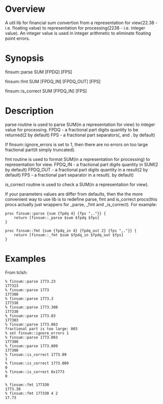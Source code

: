 Overview
========

A util lib for financial sum convertion from a representation for view(22.38 - 
i.e. floating value) to representation for processing(2238 - i.e. integer
value). An integer value is used in integer arithmetic to eliminate floating
point errors.

Synopsis
========

finsum::parse SUM [FPDQ] [FPS]

finsum::fmt SUM [FPDQ\_IN] [FPDQ\_OUT] [FPS]

finsum::is\_correct SUM [FPDQ\_IN] [FPS]

Description
===========

parse routine is used to parse SUM(in a representation for view) to 
integer value for processing.
FPDQ - a fractional part digits quantity to be returned(2 by default)
FPS - a fractional part separators(, and . by default)

If finsum::ignore\_errors is set to 1, then there are no errors on
too large fractional part(it simply truncated).

fmt routine is used to format SUM(in a representation for processing) to
representation for view.
FPDQ\_IN - a fractional part digits quantity in SUM(2 by default)
FPDQ\_OUT - a fractional part digits quantity in a result(2 by default)
FPS - a fractional part separator in a result(. by default)

is\_correct routine is used to check a SUM(in a representation for view).

If your parameters values are differ from defaults, then the the more
convenient way to use lib is to redefine parse, fmt and is\_correct
procs(this procs actually just wrappers for \_parse, \_fmt and \_is\_correct).
For example:

```
proc finsum::parse {sum {fpdq 4} {fps ",."}} {
	return [finsum::_parse $sum $fpdq $fps]
}

proc finsum::fmt {sum {fpdq_in 4} {fpdq_out 2} {fps ",."}} {
	return [finsum::_fmt $sum $fpdq_in $fpdq_out $fps]
}
```

Examples
========

From tclsh:

```
% finsum::parse 1773.23
177323
% finsum::parse 1773
177300
% finsum::parse 1773.3
177330
% finsum::parse 1773.300
177330
% finsum::parse 1773.03
177303
% finsum::parse 1773.003
fractional part is too large: 003
% set finsum::ignore_errors 1
% finsum::parse 1773.003
177300
% finsum::parse 1773.009
177300
% finsum::is_correct 1773.09
1
% finsum::is_correct 1773.009
0
% finsum::is_correct 0x1773
0
```

```
% finsum::fmt 177330
1773.30
% finsum::fmt 177330 4 2
17.73
```
